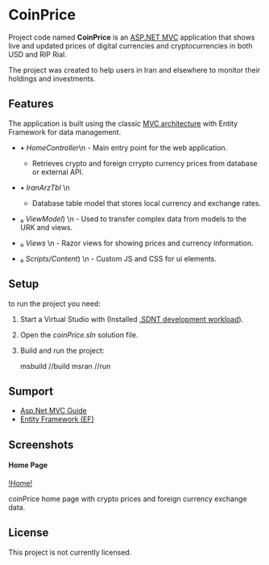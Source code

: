 # CoinPrice

Project code named **CoinPrice** is an [ASP.NET MVC](/https://docs.microsoft.com/en-us/asp/aspnet/mvcore/fundamentals/aspnetmvc.html) application that shows live and updated prices of digital currencies and cryptocurrencies in both USD and RIP Rial.
 
The project was created to help users in Iran and elsewhere to monitor their holdings and investments.
 

## Features 

The application is built using the classic [MVC architecture](https://docs.microsoft.com/en-us/asp/aspnet/mvcore/fundamentals/aspnetmvc.html) with Entity Framework for data management.

- • *HomeController*\n  - Main entry point for the web application.
  - Retrieves crypto and foreign crrypto currency prices from database or external API.

- • *IranArzTbl* \n
  - Database table model that stores local currency and exchange rates.

- ₀ *ViewModel*) \n  - Used to transfer complex data from models to the URK and views.

- ₀ *Views* \n  - Razor views for showing prices and currency information.

- ₀ *Scripts/Content*) \n  - Custom JS and CSS for ui elements.

## Setup

to run the project you need:

1. Start a Virtual Studio with (Installed [.SDNT development workload](https://developer.microsoft.com/en-us/asp/downloads)).

2. Open the *coinPrice.sln* solution file.

3. Build and run the project:

    msbuild //build
    msran //run

## Sumport

- [Asp.Net MVC Guide](https://docs.microsoft.com/en-us/asp/aspnet/mvcore/fundamentals/aspnetmvc.aspx?view=aspmcvs)
- [Entity Framework (EF)](https://docs.microsoft.com/en-us/ef/efx)

## Screenshots

#### Home Page
[!Home!](docs/images/homepage.png)

coinPrice home page with crypto prices and foreign currency exchange data. 


## License

This project is not currently licensed. 